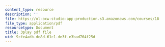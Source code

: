 ```yaml
---
content_type: resource
description: ''
file: https://ol-ocw-studio-app-production.s3.amazonaws.com/courses/18-06sc-linear-algebra-fall-2011/9cfe4adbde8d61c1de3fe3bad764f25d_h9aDgvW59TU.pdf
file_type: application/pdf
resourcetype: Document
title: 3play pdf file
uid: 9cfe4adb-de8d-61c1-de3f-e3bad764f25d
---
```

